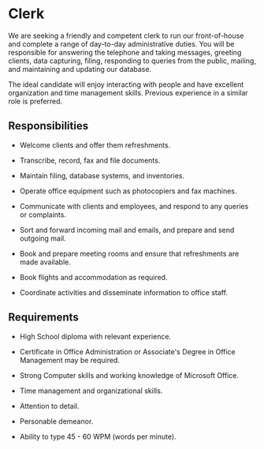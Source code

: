 # Clerk

We are seeking a friendly and competent clerk to run our front-of-house and complete a range of day-to-day administrative duties. You will be responsible for answering the telephone and taking messages, greeting clients, data capturing, filing, responding to queries from the public, mailing, and maintaining and updating our database.

The ideal candidate will enjoy interacting with people and have excellent organization and time management skills. Previous experience in a similar role is preferred.

## Responsibilities

* Welcome clients and offer them refreshments.

* Transcribe, record, fax and file documents.

* Maintain filing, database systems, and inventories.

* Operate office equipment such as photocopiers and fax machines.

* Communicate with clients and employees, and respond to any queries or complaints.

* Sort and forward incoming mail and emails, and prepare and send outgoing mail.

* Book and prepare meeting rooms and ensure that refreshments are made available.

* Book flights and accommodation as required.

* Coordinate activities and disseminate information to office staff.

## Requirements

* High School diploma with relevant experience.

* Certificate in Office Administration or Associate's Degree in Office Management may be required.

* Strong Computer skills and working knowledge of Microsoft Office.

* Time management and organizational skills.

* Attention to detail.

* Personable demeanor.

* Ability to type 45 - 60 WPM (words per minute).

